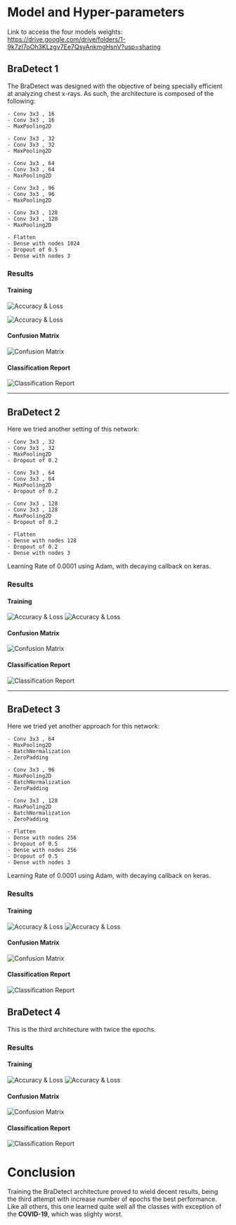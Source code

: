 # Model and Hyper-parameters

Link to access the four models weights: https://drive.google.com/drive/folders/1-9k7zI7oOh3KLzgv7Ee7QsyAnkmgHsnV?usp=sharing

<!-- First Model -->
## BraDetect 1

The BraDetect was designed with the objective of being specially efficient at analyzing chest x-rays. As such, the architecture is composed of the following:
    
    - Conv 3x3 , 16 
    - Conv 3x3 , 16 
    - MaxPooling2D

    - Conv 3x3 , 32
    - Conv 3x3 , 32
    - MaxPooling2D

    - Conv 3x3 , 64
    - Conv 3x3 , 64
    - MaxPooling2D

    - Conv 3x3 , 96
    - Conv 3x3 , 96
    - MaxPooling2D

    - Conv 3x3 , 128
    - Conv 3x3 , 128
    - MaxPooling2D

    - Flatten
    - Dense with nodes 1024
    - Dropout of 0.5
    - Dense with nodes 3 



### Results
#### Training
![Accuracy & Loss](model_1accuracy.png "Accuracy")

![Accuracy & Loss](model_1loss.png "loss")


#### Confusion Matrix
![Confusion Matrix](model1_1.png "Confusion Matrix")

#### Classification Report
![Classification Report](model1_2.png "Classification Report")

<!-- Second Model -->

__________________________________
## BraDetect 2

Here we tried another setting of this network:
    
    - Conv 3x3 , 32
    - Conv 3x3 , 32
    - MaxPooling2D
    - Dropout of 0.2

    - Conv 3x3 , 64
    - Conv 3x3 , 64
    - MaxPooling2D
    - Dropout of 0.2

    - Conv 3x3 , 128
    - Conv 3x3 , 128
    - MaxPooling2D
    - Dropout of 0.2    

    - Flatten
    - Dense with nodes 128
    - Dropout of 0.2
    - Dense with nodes 3 

Learning Rate of 0.0001 using Adam, with decaying callback on keras.




### Results
#### Training
![Accuracy & Loss](model_2accuracy.png "Accuracy")
![Accuracy & Loss](model_2loss.png "loss")


#### Confusion Matrix
![Confusion Matrix](model2_1.png "Confusion Matrix")

#### Classification Report
![Classification Report](model2_2.png  "Classification Report")



<!-- Third Model -->

__________________________
## BraDetect 3

Here we tried yet another approach for this network:

    - Conv 3x3 , 64
    - MaxPooling2D
    - BatchNormalization
    - ZeroPadding

    - Conv 3x3 , 96
    - MaxPooling2D
    - BatchNormalization
    - ZeroPadding

    - Conv 3x3 , 128
    - MaxPooling2D
    - BatchNormalization
    - ZeroPadding

    - Flatten
    - Dense with nodes 256
    - Dropout of 0.5
    - Dense with nodes 256
    - Dropout of 0.5
    - Dense with nodes 3 

Learning Rate of 0.0001 using Adam, with decaying callback on keras.



### Results
#### Training
![Accuracy & Loss](model_3accuracy.png "Accuracy")
![Accuracy & Loss](model_3loss.png "loss")


#### Confusion Matrix
![Confusion Matrix](model3_1.png "Confusion Matrix")

#### Classification Report
![Classification Report](model3_2.png  "Classification Report")

## BraDetect 4

This is the third architecture with twice the epochs.



### Results
#### Training
![Accuracy & Loss](model_4accuracy.png "Accuracy")
![Accuracy & Loss](model_4loss.png "loss")


#### Confusion Matrix
![Confusion Matrix](model4_1.png "Confusion Matrix")

#### Classification Report
![Classification Report](model4_2.png  "Classification Report")



# Conclusion

Training the BraDetect architecture proved to wield decent results, being the third attempt with increase number of epochs the best performance. Like all others, this one learned quite well all the classes with exception of the __COVID-19__, which was slighty worst. 